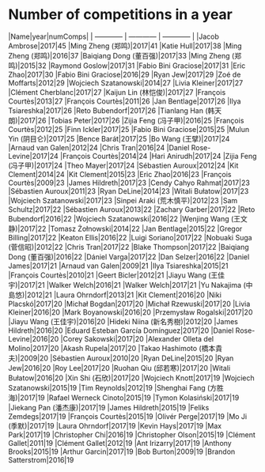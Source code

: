 # **Number of competitions in a year**

|Name|year|numComps|
| ———— | ———— | ———— |
|Jacob Ambrose|2017|45
|Ming Zheng (郑鸣)|2017|41
|Katie Hull|2017|38
|Ming Zheng (郑鸣)|2016|37
|Baiqiang Dong (董百强)|2017|33
|Ming Zheng (郑鸣)|2015|32
|Raymond Goslow|2017|31
|Fabio Bini Graciose|2017|31
|Eric Zhao|2017|30
|Fabio Bini Graciose|2016|29
|Ryan Jew|2017|29
|Zoé de Moffarts|2012|29
|Wojciech Szatanowski|2014|27
|Livia Kleiner|2017|27
|Clément Cherblanc|2017|27
|Kaijun Lin (林恺俊)|2017|27
|François Courtès|2013|27
|François Courtès|2011|26
|Jan Bentlage|2017|26
|Ilya Tsiareshka|2017|26
|Reto Bubendorf|2017|26
|Tianlang Han (韩天朗)|2017|26
|Tobias Peter|2017|26
|Zijia Feng (冯子甲)|2016|25
|François Courtès|2012|25
|Finn Ickler|2017|25
|Fabio Bini Graciose|2015|25
|Mulun Yin (阴目仑)|2017|25
|Bence Barát|2017|25
|Bo Wang (王擘)|2017|24
|Arnaud van Galen|2012|24
|Chris Tran|2016|24
|Daniel Rose-Levine|2017|24
|François Courtès|2014|24
|Hari Anirudh|2017|24
|Zijia Feng (冯子甲)|2017|24
|Theo Mayer|2017|24
|Sébastien Auroux|2012|24
|Kit Clement|2014|24
|Kit Clement|2015|23
|Eric Zhao|2016|23
|François Courtès|2009|23
|James Hildreth|2017|23
|Cendy Cahyo Rahmat|2017|23
|Sébastien Auroux|2011|23
|Ryan DeLine|2014|23
|Witali Bułatow|2017|23
|Wojciech Szatanowski|2017|23
|Sinpei Araki (荒木慎平)|2012|23
|Sam Schultz|2017|22
|Sébastien Auroux|2013|22
|Zachary Garber|2017|22
|Reto Bubendorf|2016|22
|Wojciech Szatanowski|2016|22
|Wenjing Wang (王文静)|2017|22
|Tomasz Żołnowski|2014|22
|Jan Bentlage|2015|22
|Gregor Billing|2017|22
|Keaton Ellis|2016|22
|Luigi Soriano|2017|22
|Nobuaki Suga (菅信昭)|2012|22
|Chris Tran|2017|22
|Blake Thompson|2017|22
|Baiqiang Dong (董百强)|2016|22
|Dániel Varga|2017|22
|Dan Selzer|2016|22
|Daniel James|2017|21
|Arnaud van Galen|2009|21
|Ilya Tsiareshka|2015|21
|François Courtès|2010|21
|Geert Bicler|2012|21
|Jiayu Wang (王佳宇)|2017|21
|Walker Welch|2016|21
|Walker Welch|2017|21
|Yu Nakajima (中島悠)|2012|21
|Laura Ohrndorf|2013|21
|Kit Clement|2016|20
|Niki Placskó|2017|20
|Michał Bogdan|2017|20
|Michał Rzewuski|2017|20
|Livia Kleiner|2016|20
|Mark Boyanowski|2016|20
|Przemysław Rogalski|2017|20
|Jiayu Wang (王佳宇)|2016|20
|Hideki Niina (新名秀樹)|2012|20
|James Hildreth|2016|20
|Eduard Esteban García Domínguez|2017|20
|Daniel Rose-Levine|2016|20
|Corey Sakowski|2017|20
|Alexander Olleta del Molino|2017|20
|Akash Rupela|2017|20
|Takao Hashimoto (橋本貴夫)|2009|20
|Sébastien Auroux|2010|20
|Ryan DeLine|2015|20
|Ryan Jew|2016|20
|Roy Lee|2017|20
|Ruohan Qiu (邱若寒)|2017|20
|Witali Bułatow|2016|20
|Xin Shi (石欣)|2017|20
|Wojciech Knott|2017|19
|Wojciech Szatanowski|2015|19
|Tim Reynolds|2012|19
|Shenghai Fang (方胜海)|2017|19
|Rafael Werneck Cinoto|2015|19
|Tymon Kolasiński|2017|19
|Jiekang Pan (潘杰康)|2017|19
|James Hildreth|2015|19
|Feliks Zemdegs|2017|19
|François Courtès|2015|19
|Olivér Perge|2017|19
|Mo Ji (季默)|2017|19
|Laura Ohrndorf|2017|19
|Kevin Hays|2017|19
|Max Park|2017|19
|Christopher Chi|2016|19
|Christopher Olson|2015|19
|Clément Gallet|2011|19
|Clément Gallet|2012|19
|Ant Irizarry|2017|19
|Anthony Brooks|2015|19
|Arthur Garcin|2017|19
|Bob Burton|2009|19
|Brandon Satterstrom|2016|19

